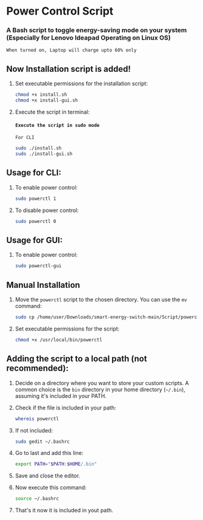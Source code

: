 # Power Control Script
### A Bash script to toggle energy-saving mode on your system (Especially for Lenovo Ideapad Operating on Linux OS)
`When turned on, Laptop will charge upto 60% only`
## Now Installation script is added!
1. Set executable permissions for the installation script:
   ```bash
   chmod +x install.sh
   chmod +x install-gui.sh
   
2. Execute the script in terminal:
   #### `Execute the script in sudo mode`
   `For CLI`
   ```bash
   sudo ./install.sh
   sudo ./install-gui.sh

## Usage for CLI:
1. To enable power control:
   ```bash
   sudo powerctl 1
2. To disable power control:
   ```bash
   sudo powerctl 0

## Usage for GUI:
1. To enable power control:
   ```bash
   sudo powerctl-gui

## Manual Installation
1. Move the `powerctl` script to the chosen directory. You can use the `mv` command:
   ```bash
   sudo cp /home/user/Downloads/smart-energy-switch-main/Script/powerctl /usr/local/bin/
   
2. Set executable permissions for the script:
   ```bash
   chmod +x /usr/local/bin/powerctl

## Adding the script to a local path (not recommended):
1. Decide on a directory where you want to store your custom scripts. A common choice is the `bin` directory in your home directory (`~/.bin`), assuming it's included in your PATH.

2. Check if the file is included in your path:
   ```bash
   whereis powerctl
3. If not included:
   ```bash
   sudo gedit ~/.bashrc
4. Go to last and add this line:
   ```bash
   export PATH="$PATH:$HOME/.bin"
5. Save and close the editor.
6. Now execute this command:
   ```bash
   source ~/.bashrc
7. That's it now it is included in yout path.
